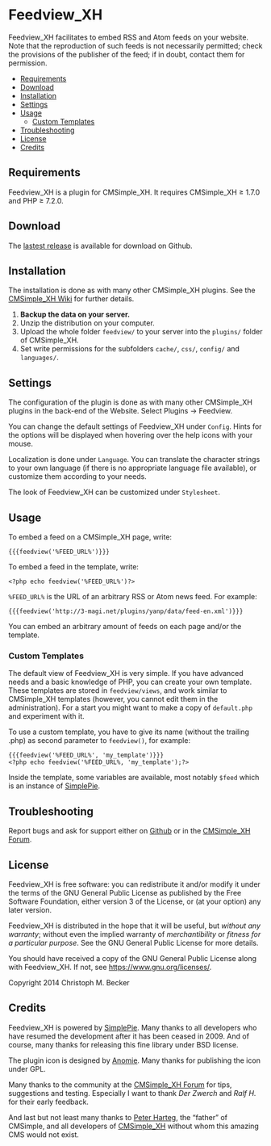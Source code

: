 # Feedview_XH

Feedview_XH facilitates to embed RSS and Atom feeds on your website.
Note that the reproduction of such feeds is not necessarily permitted; check
the provisions of the publisher of the feed; if in doubt, contact them for
permission.

- [Requirements](#requirements)
- [Download](#download)
- [Installation](#installation)
- [Settings](#settings)
- [Usage](#usage)
  - [Custom Templates](#custom-templates)
- [Troubleshooting](#troubleshooting)
- [License](#license)
- [Credits](#credits)

## Requirements

Feedview_XH is a plugin for CMSimple_XH.
It requires CMSimple_XH ≥ 1.7.0 and PHP ≥ 7.2.0.

## Download

The [lastest release](https://github.com/cmb69/feedview_xh/releases/latest)
is available for download on Github.

## Installation

The installation is done as with many other CMSimple\_XH plugins. See the
[CMSimple\_XH Wiki](https://wiki.cmsimple-xh.org/?for-users/working-with-the-cms/plugins)
for further details.

1. **Backup the data on your server.**
1. Unzip the distribution on your computer.
1. Upload the whole folder `feedview/` to your server into the `plugins/`
   folder of CMSimple_XH.</li>
1. Set write permissions for the subfolders `cache/`, `css/`, `config/` and
   `languages/`.

## Settings

The configuration of the plugin is done as with many other CMSimple_XH plugins in
the back-end of the Website. Select Plugins → Feedview.

You can change the default settings of Feedview_XH under `Config`.
Hints for the options will be displayed when hovering over the help icons
with your mouse.

Localization is done under `Language`. You can translate the character
strings to your own language (if there is no appropriate language file
available), or customize them according to your needs.

The look of Feedview_XH can be customized under `Stylesheet`.

## Usage

To embed a feed on a CMSimple_XH page, write:

    {{{feedview('%FEED_URL%')}}}

To embed a feed in the template, write:

    <?php echo feedview('%FEED_URL%')?>

`%FEED_URL%` is the URL of an arbitrary RSS or Atom news feed. For example:

    {{{feedview('http://3-magi.net/plugins/yanp/data/feed-en.xml')}}}

You can embed an arbitrary amount of feeds on each page and/or the
template.

### Custom Templates

The default view of Feedview_XH is very simple. If you have advanced needs
and a basic knowledge of PHP, you can create your own template. These templates
are stored in `feedview/views`, and work similar to CMSimple_XH templates
(however, you cannot edit them in the administration). For a start you might want
to make a copy of `default.php` and experiment with it.

To use a custom template, you have to give its name (without the trailing
.php) as second parameter to `feedview()`, for example:

    {{{feedview('%FEED_URL%', 'my_template')}}}
    <?php echo feedview('%FEED_URL%, 'my_template');?>

Inside the template, some variables are available, most notably `$feed` which
is an instance of
[SimplePie](https://dev.simplepie.org/api/class-SimplePie.html).

## Troubleshooting

Report bugs and ask for support either on [Github](https://github.com/cmb69/feedview_xh/issues)
or in the [CMSimple_XH Forum](https://cmsimpleforum.com/).

## License

Feedview_XH is free software: you can redistribute it and/or modify
it under the terms of the GNU General Public License as published by
the Free Software Foundation, either version 3 of the License, or
(at your option) any later version.

Feedview_XH is distributed in the hope that it will be useful,
but *without any warranty*; without even the implied warranty of
*merchantibility* or *fitness for a particular purpose*. See the
GNU General Public License for more details.

You should have received a copy of the GNU General Public License
along with Feedview_XH.  If not, see <https://www.gnu.org/licenses/>.

Copyright 2014 Christoph M. Becker

## Credits

Feedview_XH is powered by [SimplePie](https://simplepie.org/).
Many thanks to all developers who have resumed the development after it has been
ceased in 2009. And of course, many thanks for releasing this fine library under
BSD license.

The plugin icon is designed by [Anomie](https://en.wikipedia.org/wiki/User:Anomie).
Many thanks for publishing the icon under GPL.

Many thanks to the community at the [CMSimple_XH Forum](https://www.cmsimpleforum.com/)
for tips, suggestions and testing. Especially I want to thank *Der Zwerch* and
*Ralf H.* for their early feedback.

And last but not least many thanks to [Peter Harteg](https://www.harteg.dk/),
the “father” of CMSimple, and all developers of [CMSimple_XH](https://www.cmsimple-xh.org/)
without whom this amazing CMS would not exist.
